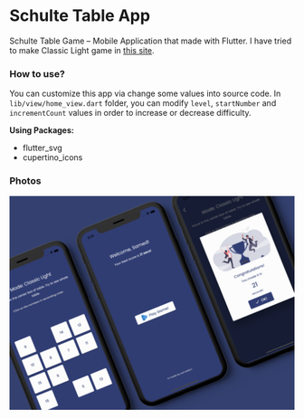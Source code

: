 # Schulte Table App

Schulte Table Game – Mobile Application that made with Flutter. I have tried to make Classic Light game in [this site](https://schulte-table.com/).

### How to use?

You can customize this app via change some values into source code. In ```lib/view/home_view.dart``` folder, you can modify ```level```, ```startNumber``` and ```incrementCount``` values in order to increase or decrease difficulty.

**Using Packages:**

- flutter_svg
- cupertino_icons

### Photos
![Preview](mockup_photos/photo_1.png)